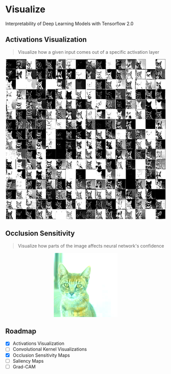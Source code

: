 # Visualize

Interpretability of Deep Learning Models with Tensorflow 2.0

## Activations Visualization

> Visualize how a given input comes out of a specific activation layer

<p align="center">
    <img src="./docs/assets/activations_visualisation.png" width="500" />
</p>


## Occlusion Sensitivity

> Visualize how parts of the image affects neural network's confidence

<p align="center">
    <img src="./docs/assets/occlusion_sensitivity.png" width="200" />
</p>


## Roadmap

- [x] Activations Visualization
- [ ] Convolutional Kernel Visualizations
- [x] Occlusion Sensitivity Maps
- [ ] Saliency Maps
- [ ] Grad-CAM
